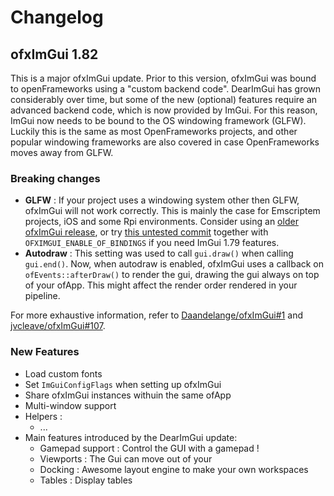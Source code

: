 
# Changelog

## ofxImGui 1.82

This is a major ofxImGui update. Prior to this version, ofxImGui was bound to openFrameworks using a "custom backend code".
DearImGui has grown considerably over time, but some of the new (optional) features require an advanced backend code, which is now provided by ImGui. For this reason, ImGui now needs to be bound to the OS windowing framework (GLFW). Luckily this is the same as most OpenFrameworks projects, and other popular windowing frameworks are also covered in case OpenFrameworks moves away from GLFW.

### Breaking changes
- **GLFW** : If your project uses a windowing system other then GLFW, ofxImGui will not work correctly. This is mainly the case for Emscriptem projects, iOS and some Rpi environments. Consider using an [older ofxImGui release](), or try [this untested commit](#05ab131) together with `OFXIMGUI_ENABLE_OF_BINDINGS` if you need ImGui 1.79 features.
- **Autodraw** : This setting was used to call `gui.draw()` when calling `gui.end()`. Now, when autodraw is enabled, ofxImGui uses a callback on `ofEvents::afterDraw()` to render the gui, drawing the gui always on top of your ofApp. This might affect the render order rendered in your pipeline.

For more exhaustive information, refer to [Daandelange/ofxImGui#1](https://github.com/Daandelange/ofxImGui/issues/1) and [jvcleave/ofxImGui#107](https://github.com/jvcleave/ofxImGui/issues/107).

### New Features
- Load custom fonts
- Set `ImGuiConfigFlags` when setting up ofxImGui
- Share ofxImGui instances withuin the same ofApp
- Multi-window support
- Helpers :
  - ...
- Main features introduced by the DearImGui update:
  - Gamepad support : Control the GUI with a gamepad !
  - Viewports : The Gui can move out of your 
  - Docking : Awesome layout engine to make your own workspaces
  - Tables : Display tables
